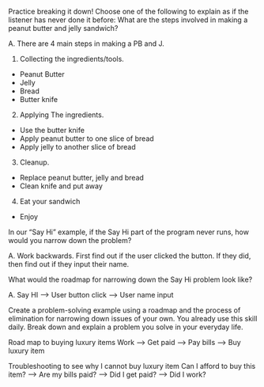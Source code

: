 Practice breaking it down! Choose one of the following to explain as if the listener has never done it before:
What are the steps involved in making a peanut butter and jelly sandwich?

A. There are 4 main steps in making a PB and J.
1. Collecting the ingredients/tools.
  - Peanut Butter
  - Jelly
  - Bread
  - Butter knife
2. Applying The ingredients.
  - Use the butter knife
  - Apply peanut butter to one slice of bread
  - Apply jelly to another slice of bread
3. Cleanup.
  - Replace peanut butter, jelly and bread
  - Clean knife and put away
4. Eat your sandwich
  - Enjoy  



In our “Say Hi” example, if the Say Hi part of the program never runs, how would you narrow down the problem?

A. Work backwards. First find out if the user clicked the button. If they did, then find out if they input their name.

What would the roadmap for narrowing down the Say Hi problem look like?

A. Say HI --> User button click --> User name input


Create a problem-solving example using a roadmap and the process of elimination for narrowing down issues of your own. You already use this skill daily. Break down and explain a problem you solve in your everyday life.

Road map to buying luxury items
Work --> Get paid --> Pay bills --> Buy luxury item

Troubleshooting to see why I cannot buy luxury item
Can I afford to buy this item? --> Are my bills paid? --> Did I get paid? --> Did I work?
